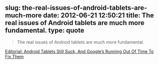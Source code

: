 slug: the-real-issues-of-android-tablets-are-much-more
date: 2012-06-21 12:50:21
title: The real issues of Android tablets are much more fundamental.
type: quote
---

> The real issues of Android tablets are much more fundamental.

[Editorial: Android Tablets Still Suck, And Google’s Running Out Of Time To Fix Them](http://www.androidpolice.com/2012/06/19/android-tablets-still-suck-and-googles-running-out-of-time-to-fix-them/)
